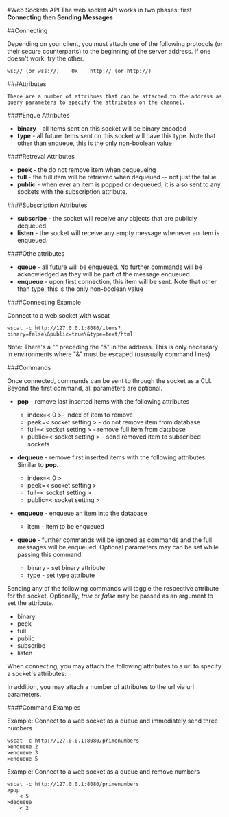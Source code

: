 #Web Sockets API
The web socket API works in two phases: first __Connecting__ then __Sending Messages__

##Connecting

Depending on your client, you must attach one of the following protocols (or their secure counterparts) to the beginning of the server address. If one doesn't work, try the other.

    ws:// (or wss://)    OR    http:// (or http://)


###Attributes

    There are a number of attribues that can be attached to the address as query parameters to specify the attributes on the channel.

####Enque Attributes
+ __binary__    - all items sent on this socket will be binary encoded
+ __type__      - all future items sent on this socket will have this type. Note that other than enqueue, this is the only non-boolean value

####Retreval Attributes
+ __peek__      - the do not remove item when dequeueing
+ __full__      - the full item will be retrieved when dequeued -- not just the falue
+ __public__    - when ever an item is popped or dequeued, it is also sent to any sockets with the subscription attribute.


####Subscription Attributes
+ __subscribe__  - the socket will receive any objects that are publicly dequeued
+ __listen__     - the socket will receive any empty message whenever an item is enqueued.

####Othe attributes
+ __queue__     - all future will be enqueued. No further commands will be acknowledged as they will be part of the message enqueued.
+ __enqueue__    - upon first connection, this item will be sent. Note that other than type, this is the only non-boolean value


####Connecting Example

Connect to a web socket with wscat

```
wscat -c http://127.0.0.1:8080/items?binary=false\&public=true\&type=text/html
```

Note: There's a "\" preceding the "&" in the address. This is only necessary in environments where "&" must be escaped (ususually command lines)

###Commands

Once connected, commands can be sent to through the socket as a CLI. Beyond the first command, all parameters are optional.

+ __pop__ - remove last inserted items with the following attributes
    + index=< 0 >- index of item to remove
    + peek=< socket setting > - do not remove item from database
    + full=< socket setting > - remove full item from database
    + public=< socket setting > - send removed item to subscribed sockets

+ __dequeue__ - remove first inserted items with the following attributes. Similar to __pop__.
    + index=< 0 >
    + peek=< socket setting >
    + full=< socket setting >
    + public=< socket setting >

+ __enqueue__ - enqueue an item into the database
    + item - item to be enqueued

+ __queue__ - further commands will be ignored as commands and the full messages will be enqueued. Optional parameters may can be set while passing this command.
    + binary - set binary attribute
    + type - set type attribute

Sending any of the following commands will toggle the respective attribute for the socket. Optionally, _true_ or _false_ may be passed as an argument to set the attribute.

+ binary
+ peek
+ full
+ public
+ subscribe
+ listen

When connecting, you may attach the following attributes to a url to specify a socket's attributes:

In addition, you may attach a number of attributes to the url via url parameters.

####Command Examples

Example: Connect to a web socket as a queue and immediately send three numbers

```
wscat -c http://127.0.0.1:8080/primenumbers
>enqueue 2
>enqueue 3
>enqueue 5
```

Example: Connect to a web socket as a queue and remove numbers

```
wscat -c http://127.0.0.1:8080/primenumbers
>pop
    < 5
>dequeue
    < 2
```
